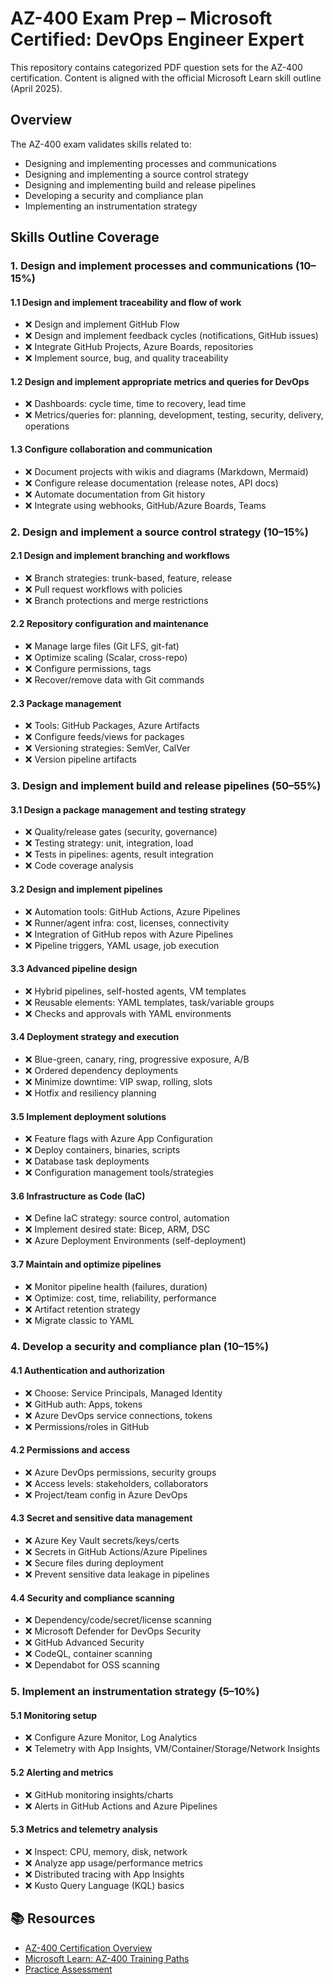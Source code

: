 ﻿# AZ-400 Exam Prep – Microsoft Certified: DevOps Engineer Expert

This repository contains categorized PDF question sets for the AZ-400 certification. Content is aligned with the official Microsoft Learn skill outline (April 2025).

## Overview

The AZ-400 exam validates skills related to:
- Designing and implementing processes and communications
- Designing and implementing a source control strategy
- Designing and implementing build and release pipelines
- Developing a security and compliance plan
- Implementing an instrumentation strategy

## Skills Outline Coverage

### 1. Design and implement processes and communications (10–15%)

#### 1.1 Design and implement traceability and flow of work
- ❌ Design and implement GitHub Flow
- ❌ Design and implement feedback cycles (notifications, GitHub issues)
- ❌ Integrate GitHub Projects, Azure Boards, repositories
- ❌ Implement source, bug, and quality traceability

#### 1.2 Design and implement appropriate metrics and queries for DevOps
- ❌ Dashboards: cycle time, time to recovery, lead time
- ❌ Metrics/queries for: planning, development, testing, security, delivery, operations

#### 1.3 Configure collaboration and communication
- ❌ Document projects with wikis and diagrams (Markdown, Mermaid)
- ❌ Configure release documentation (release notes, API docs)
- ❌ Automate documentation from Git history
- ❌ Integrate using webhooks, GitHub/Azure Boards, Teams

### 2. Design and implement a source control strategy (10–15%)

#### 2.1 Design and implement branching and workflows
- ❌ Branch strategies: trunk-based, feature, release
- ❌ Pull request workflows with policies
- ❌ Branch protections and merge restrictions

#### 2.2 Repository configuration and maintenance
- ❌ Manage large files (Git LFS, git-fat)
- ❌ Optimize scaling (Scalar, cross-repo)
- ❌ Configure permissions, tags
- ❌ Recover/remove data with Git commands

#### 2.3 Package management
- ❌ Tools: GitHub Packages, Azure Artifacts
- ❌ Configure feeds/views for packages
- ❌ Versioning strategies: SemVer, CalVer
- ❌ Version pipeline artifacts

### 3. Design and implement build and release pipelines (50–55%)

#### 3.1 Design a package management and testing strategy
- ❌ Quality/release gates (security, governance)
- ❌ Testing strategy: unit, integration, load
- ❌ Tests in pipelines: agents, result integration
- ❌ Code coverage analysis

#### 3.2 Design and implement pipelines
- ❌ Automation tools: GitHub Actions, Azure Pipelines
- ❌ Runner/agent infra: cost, licenses, connectivity
- ❌ Integration of GitHub repos with Azure Pipelines
- ❌ Pipeline triggers, YAML usage, job execution

#### 3.3 Advanced pipeline design
- ❌ Hybrid pipelines, self-hosted agents, VM templates
- ❌ Reusable elements: YAML templates, task/variable groups
- ❌ Checks and approvals with YAML environments

#### 3.4 Deployment strategy and execution
- ❌ Blue-green, canary, ring, progressive exposure, A/B
- ❌ Ordered dependency deployments
- ❌ Minimize downtime: VIP swap, rolling, slots
- ❌ Hotfix and resiliency planning

#### 3.5 Implement deployment solutions
- ❌ Feature flags with Azure App Configuration
- ❌ Deploy containers, binaries, scripts
- ❌ Database task deployments
- ❌ Configuration management tools/strategies

#### 3.6 Infrastructure as Code (IaC)
- ❌ Define IaC strategy: source control, automation
- ❌ Implement desired state: Bicep, ARM, DSC
- ❌ Azure Deployment Environments (self-deployment)

#### 3.7 Maintain and optimize pipelines
- ❌ Monitor pipeline health (failures, duration)
- ❌ Optimize: cost, time, reliability, performance
- ❌ Artifact retention strategy
- ❌ Migrate classic to YAML

### 4. Develop a security and compliance plan (10–15%)

#### 4.1 Authentication and authorization
- ❌ Choose: Service Principals, Managed Identity
- ❌ GitHub auth: Apps, tokens
- ❌ Azure DevOps service connections, tokens
- ❌ Permissions/roles in GitHub

#### 4.2 Permissions and access
- ❌ Azure DevOps permissions, security groups
- ❌ Access levels: stakeholders, collaborators
- ❌ Project/team config in Azure DevOps

#### 4.3 Secret and sensitive data management
- ❌ Azure Key Vault secrets/keys/certs
- ❌ Secrets in GitHub Actions/Azure Pipelines
- ❌ Secure files during deployment
- ❌ Prevent sensitive data leakage in pipelines

#### 4.4 Security and compliance scanning
- ❌ Dependency/code/secret/license scanning
- ❌ Microsoft Defender for DevOps Security
- ❌ GitHub Advanced Security
- ❌ CodeQL, container scanning
- ❌ Dependabot for OSS scanning

### 5. Implement an instrumentation strategy (5–10%)

#### 5.1 Monitoring setup
- ❌ Configure Azure Monitor, Log Analytics
- ❌ Telemetry with App Insights, VM/Container/Storage/Network Insights

#### 5.2 Alerting and metrics
- ❌ GitHub monitoring insights/charts
- ❌ Alerts in GitHub Actions and Azure Pipelines

#### 5.3 Metrics and telemetry analysis
- ❌ Inspect: CPU, memory, disk, network
- ❌ Analyze app usage/performance metrics
- ❌ Distributed tracing with App Insights
- ❌ Kusto Query Language (KQL) basics

## 📚 Resources

- [AZ-400 Certification Overview](https://learn.microsoft.com/en-us/credentials/certifications/devops-engineer/)
- [Microsoft Learn: AZ-400 Training Paths](https://learn.microsoft.com/en-us/training/paths/devops-engineer/)
- [Practice Assessment](https://learn.microsoft.com/en-us/credentials/certifications/devops-engineer/practice/assessment)
